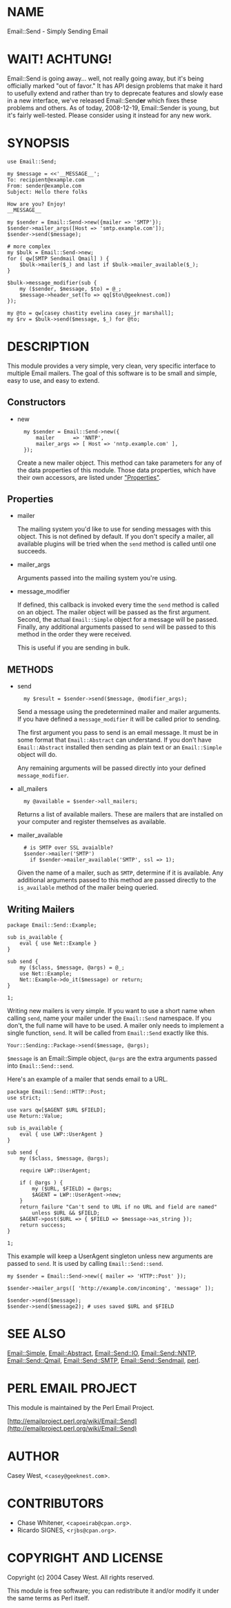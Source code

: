 # NAME

Email::Send - Simply Sending Email

# WAIT!  ACHTUNG!

Email::Send is going away... well, not really going away, but it's being
officially marked "out of favor."  It has API design problems that make it hard
to usefully extend and rather than try to deprecate features and slowly ease in
a new interface, we've released Email::Send**er** which fixes these problems and
others.  As of today, 2008-12-19, Email::Sender is young, but it's fairly
well-tested.  Please consider using it instead for any new work.

# SYNOPSIS

    use Email::Send;

    my $message = <<'__MESSAGE__';
    To: recipient@example.com
    From: sender@example.com
    Subject: Hello there folks

    How are you? Enjoy!
    __MESSAGE__

    my $sender = Email::Send->new({mailer => 'SMTP'});
    $sender->mailer_args([Host => 'smtp.example.com']);
    $sender->send($message);

    # more complex
    my $bulk = Email::Send->new;
    for ( qw[SMTP Sendmail Qmail] ) {
        $bulk->mailer($_) and last if $bulk->mailer_available($_);
    }

    $bulk->message_modifier(sub {
        my ($sender, $message, $to) = @_;
        $message->header_set(To => qq[$to\@geeknest.com])
    });

    my @to = qw[casey chastity evelina casey_jr marshall];
    my $rv = $bulk->send($message, $_) for @to;

# DESCRIPTION

This module provides a very simple, very clean, very specific interface
to multiple Email mailers. The goal of this software is to be small
and simple, easy to use, and easy to extend.

## Constructors

- new

        my $sender = Email::Send->new({
            mailer      => 'NNTP',
            mailer_args => [ Host => 'nntp.example.com' ],
        });

    Create a new mailer object. This method can take parameters for any of the data
    properties of this module. Those data properties, which have their own accessors,
    are listed under ["Properties"](#properties).

## Properties

- mailer

    The mailing system you'd like to use for sending messages with this object.
    This is not defined by default. If you don't specify a mailer, all available
    plugins will be tried when the `send` method is called until one succeeds.

- mailer\_args

    Arguments passed into the mailing system you're using.

- message\_modifier

    If defined, this callback is invoked every time the `send` method is called
    on an object. The mailer object will be passed as the first argument. Second,
    the actual `Email::Simple` object for a message will be passed. Finally, any
    additional arguments passed to `send` will be passed to this method in the
    order they were received.

    This is useful if you are sending in bulk.

## METHODS

- send

        my $result = $sender->send($message, @modifier_args);

    Send a message using the predetermined mailer and mailer arguments. If you
    have defined a `message_modifier` it will be called prior to sending.

    The first argument you pass to send is an email message. It must be in some
    format that `Email::Abstract` can understand. If you don't have
    `Email::Abstract` installed then sending as plain text or an `Email::Simple`
    object will do.

    Any remaining arguments will be passed directly into your defined
    `message_modifier`.

- all\_mailers

        my @available = $sender->all_mailers;

    Returns a list of available mailers. These are mailers that are
    installed on your computer and register themselves as available.

- mailer\_available

        # is SMTP over SSL avaialble?
        $sender->mailer('SMTP')
          if $sender->mailer_available('SMTP', ssl => 1);

    Given the name of a mailer, such as `SMTP`, determine if it is
    available. Any additional arguments passed to this method are passed
    directly to the `is_available` method of the mailer being queried.

## Writing Mailers

    package Email::Send::Example;

    sub is_available {
        eval { use Net::Example }
    }

    sub send {
        my ($class, $message, @args) = @_;
        use Net::Example;
        Net::Example->do_it($message) or return;
    }

    1;

Writing new mailers is very simple. If you want to use a short name
when calling `send`, name your mailer under the `Email::Send` namespace.
If you don't, the full name will have to be used. A mailer only needs
to implement a single function, `send`. It will be called from
`Email::Send` exactly like this.

    Your::Sending::Package->send($message, @args);

`$message` is an Email::Simple object, `@args` are the extra
arguments passed into `Email::Send::send`.

Here's an example of a mailer that sends email to a URL.

    package Email::Send::HTTP::Post;
    use strict;

    use vars qw[$AGENT $URL $FIELD];
    use Return::Value;

    sub is_available {
        eval { use LWP::UserAgent }
    }

    sub send {
        my ($class, $message, @args);

        require LWP::UserAgent;

        if ( @args ) {
            my ($URL, $FIELD) = @args;
            $AGENT = LWP::UserAgent->new;
        }
        return failure "Can't send to URL if no URL and field are named"
            unless $URL && $FIELD;
        $AGENT->post($URL => { $FIELD => $message->as_string });
        return success;
    }

    1;

This example will keep a UserAgent singleton unless new arguments are
passed to `send`. It is used by calling `Email::Send::send`.

    my $sender = Email::Send->new({ mailer => 'HTTP::Post' });

    $sender->mailer_args([ 'http://example.com/incoming', 'message' ]);

    $sender->send($message);
    $sender->send($message2); # uses saved $URL and $FIELD

# SEE ALSO

[Email::Simple](https://metacpan.org/pod/Email::Simple),
[Email::Abstract](https://metacpan.org/pod/Email::Abstract),
[Email::Send::IO](https://metacpan.org/pod/Email::Send::IO),
[Email::Send::NNTP](https://metacpan.org/pod/Email::Send::NNTP),
[Email::Send::Qmail](https://metacpan.org/pod/Email::Send::Qmail),
[Email::Send::SMTP](https://metacpan.org/pod/Email::Send::SMTP),
[Email::Send::Sendmail](https://metacpan.org/pod/Email::Send::Sendmail),
[perl](https://metacpan.org/pod/perl).

# PERL EMAIL PROJECT

This module is maintained by the Perl Email Project.

[http://emailproject.perl.org/wiki/Email::Send](http://emailproject.perl.org/wiki/Email::Send)

# AUTHOR

Casey West, <`casey@geeknest.com`>.

# CONTRIBUTORS

- Chase Whitener, <`capoeirab@cpan.org`>.
- Ricardo SIGNES, <`rjbs@cpan.org`>.

# COPYRIGHT AND LICENSE

Copyright (c) 2004 Casey West.  All rights reserved.

This module is free software; you can redistribute it and/or modify it
under the same terms as Perl itself.

